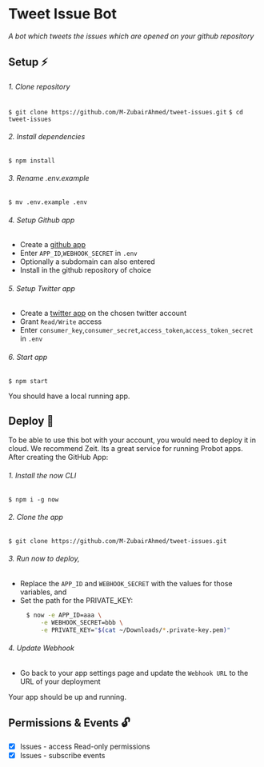 # Tweet Issue Bot

*A bot which tweets the issues which are opened on your github repository*

## Setup :zap:
###### 1. Clone repository
`$ git clone https://github.com/M-ZubairAhmed/tweet-issues.git`
`$ cd tweet-issues`

###### 2. Install dependencies
`$ npm install`


###### 3. Rename .env.example
`$ mv .env.example .env`
###### 4. Setup Github app
  - Create a [github app](https://probot.github.io/docs/development/#configure-a-github-app)
  - Enter `APP_ID`,`WEBHOOK_SECRET` in `.env`
  - Optionally a subdomain can also entered
  - Install in the github repository of choice

###### 5. Setup Twitter app
  - Create a [twitter app](https://apps.twitter.com/) on the chosen twitter account
  - Grant `Read/Write` access
  - Enter `consumer_key`,`consumer_secret`,`access_token`,`access_token_secret` in `.env`

######  6. Start app
`$ npm start`

You should have a local running app.

## Deploy :rocket:
To be able to use this bot with your account, you would need to deploy it in cloud.
We recommend Zeit. Its a great service for running Probot apps. After creating the GitHub App:

###### 1. Install the now CLI
`$ npm i -g now`

###### 2. Clone the app
`$ git clone https://github.com/M-ZubairAhmed/tweet-issues.git`

###### 3. Run now to deploy,
- Replace the `APP_ID` and `WEBHOOK_SECRET` with the values for those variables, and
- Set the path for the PRIVATE_KEY:
```bash
     $ now -e APP_ID=aaa \
         -e WEBHOOK_SECRET=bbb \
         -e PRIVATE_KEY="$(cat ~/Downloads/*.private-key.pem)"
```
###### 4. Update Webhook
- Go back to your app settings page and update the `Webhook URL` to the URL of your deployment

Your app should be up and running.

## Permissions & Events :unlock:

- [X] Issues - access Read-only permissions
- [X] Issues - subscribe events
